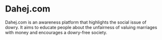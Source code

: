 # Dahej.com
Dahej.com is an awareness platform that highlights the social issue of dowry. It aims to educate people about the unfairness of valuing marriages with money and encourages a dowry-free society.
